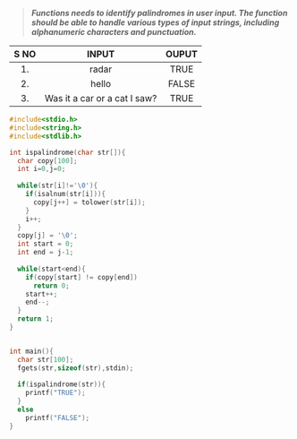 
>***Functions needs to identify palindromes in user input. The function should be able to handle various types of input strings, including alphanumeric characters and punctuation.***


| S NO |            INPUT             | OUPUT |
| :--: | :--------------------------: | :---: |
|  1.  |            radar             | TRUE  |
|  2.  |            hello             | FALSE |
|  3.  | Was it a car or a cat I saw? | TRUE  |

```c
#include<stdio.h>
#include<string.h>
#include<stdlib.h>

int ispalindrome(char str[]){
  char copy[100];
  int i=0,j=0;
  
  while(str[i]!='\0'){
    if(isalnum(str[i])){
      copy[j++] = tolower(str[i]);
    }
    i++;
  }
  copy[j] = '\0';
  int start = 0;
  int end = j-1;
  
  while(start<end){
    if(copy[start] != copy[end])
      return 0;
    start++;
    end--;
  }
  return 1;
}


int main(){
  char str[100];
  fgets(str,sizeof(str),stdin);
  
  if(ispalindrome(str)){
    printf("TRUE");
  }
  else
    printf("FALSE");
}
```
